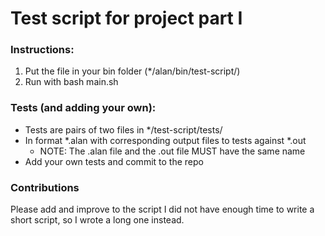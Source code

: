 # Test script for project part I

### Instructions:
1. Put the file in your bin folder (*/alan/bin/test-script/)
2. Run with bash main.sh

### Tests (and adding your own):
- Tests are pairs of two files in */test-script/tests/
- In format *.alan with corresponding output files to tests against *.out
	- NOTE: The .alan file and the .out file MUST have the same name
- Add your own tests and commit to the repo

### Contributions
Please add and improve to the script
I did not have enough time to write a short script, so I wrote a long one
instead.
